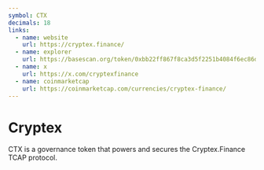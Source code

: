 ```yaml
---
symbol: CTX
decimals: 18
links:
  - name: website
    url: https://cryptex.finance/
  - name: explorer
    url: https://basescan.org/token/0xbb22ff867f8ca3d5f2251b4084f6ec86d4666e14
  - name: x
    url: https://x.com/cryptexfinance
  - name: coinmarketcap
    url: https://coinmarketcap.com/currencies/cryptex-finance/
---
```


# Cryptex

CTX is a governance token that powers and secures the Cryptex.Finance TCAP protocol.
